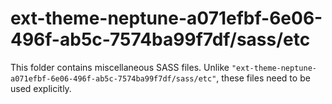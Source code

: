 # ext-theme-neptune-a071efbf-6e06-496f-ab5c-7574ba99f7df/sass/etc

This folder contains miscellaneous SASS files. Unlike `"ext-theme-neptune-a071efbf-6e06-496f-ab5c-7574ba99f7df/sass/etc"`, these files
need to be used explicitly.
